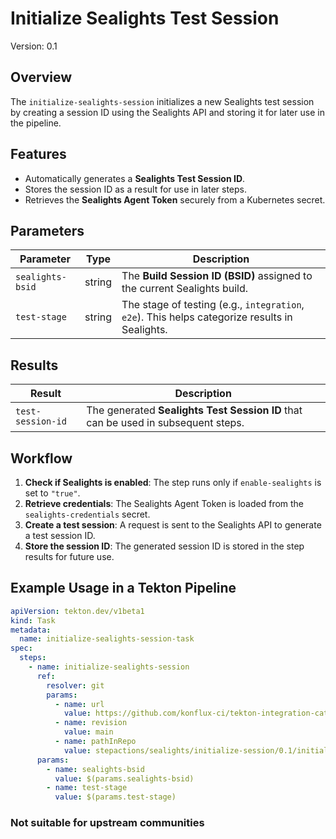 # Initialize Sealights Test Session

Version: 0.1

## Overview

The `initialize-sealights-session` initializes a new Sealights test session by creating a session ID using the Sealights API and storing it for later use in the pipeline.

## Features

- Automatically generates a **Sealights Test Session ID**.
- Stores the session ID as a result for use in later steps.
- Retrieves the **Sealights Agent Token** securely from a Kubernetes secret.

## Parameters

| Parameter         | Type   | Description |
|------------------|--------|-------------|
| `sealights-bsid` | string | The **Build Session ID (BSID)** assigned to the current Sealights build. |
| `test-stage`     | string | The stage of testing (e.g., `integration`, `e2e`). This helps categorize results in Sealights. |

## Results

| Result           | Description |
|-----------------|-------------|
| `test-session-id` | The generated **Sealights Test Session ID** that can be used in subsequent steps. |

## Workflow

1. **Check if Sealights is enabled**: The step runs only if `enable-sealights` is set to `"true"`.
2. **Retrieve credentials**: The Sealights Agent Token is loaded from the `sealights-credentials` secret.
3. **Create a test session**: A request is sent to the Sealights API to generate a test session ID.
4. **Store the session ID**: The generated session ID is stored in the step results for future use.

## Example Usage in a Tekton Pipeline

```yaml
apiVersion: tekton.dev/v1beta1
kind: Task
metadata:
  name: initialize-sealights-session-task
spec:
  steps:
    - name: initialize-sealights-session
      ref:
        resolver: git
        params:
          - name: url
            value: https://github.com/konflux-ci/tekton-integration-catalog.git
          - name: revision
            value: main
          - name: pathInRepo
            value: stepactions/sealights/initialize-session/0.1/initialize-sealights-session.yaml
      params:
        - name: sealights-bsid
          value: $(params.sealights-bsid)
        - name: test-stage
          value: $(params.test-stage)
```

### Not suitable for upstream communities